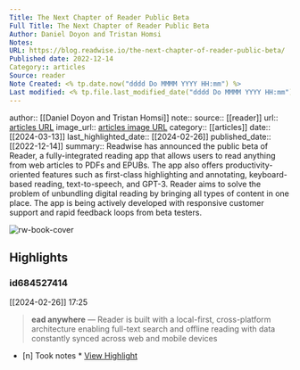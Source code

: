 ```yaml
---
Title: The Next Chapter of Reader Public Beta
Full Title: The Next Chapter of Reader Public Beta
Author: Daniel Doyon and Tristan Homsi
Notes: 
URL: https://blog.readwise.io/the-next-chapter-of-reader-public-beta/
Published date: 2022-12-14
Category:: articles
Source: reader
Note Created: <% tp.date.now("dddd Do MMMM YYYY HH:mm") %>
Last modified: <% tp.file.last_modified_date("dddd Do MMMM YYYY HH:mm") %>
---
```

author:: [[Daniel Doyon and Tristan Homsi]]
note:: 
source:: [[reader]]
url:: [articles URL](https://blog.readwise.io/the-next-chapter-of-reader-public-beta/)
image_url:: [articles image URL](https://s3.amazonaws.com/readwiseio/2022/12/OG-Reader-1.png)
category:: [[articles]]
date:: [[2024-03-13]]
last_highlighted_date:: [[2024-02-26]]
published_date:: [[2022-12-14]]
summary:: Readwise has announced the public beta of Reader, a fully-integrated reading app that allows users to read anything from web articles to PDFs and EPUBs. The app also offers productivity-oriented features such as first-class highlighting and annotating, keyboard-based reading, text-to-speech, and GPT-3. Reader aims to solve the problem of unbundling digital reading by bringing all types of content in one place. The app is being actively developed with responsive customer support and rapid feedback loops from beta testers.

![rw-book-cover](https://s3.amazonaws.com/readwiseio/2022/12/OG-Reader-1.png)

## Highlights
### id684527414
[[2024-02-26]] 17:25
> **ead anywhere** — Reader is built with a local-first, cross-platform architecture enabling full-text search and offline reading with data constantly synced across web and mobile devices

- [n] Took notes  * [View Highlight](https://read.readwise.io/read/01hqktgvsg893jcb87mw9td5xj)


